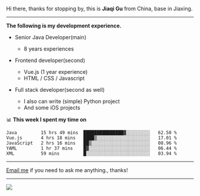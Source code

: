 Hi there, thanks for stopping by, this is **Jiaqi Gu** from China, base in Jiaxing.

---

**The following is my development experience.**

- Senior Java Developer(main)
  - 8 years experiences

- Frontend developer(second)
  - Vue.js (1 year experience)
  - HTML / CSS / Javascript
  
- Full stack developer(second as well)
  - I also can write (simple) Python project
  - And some iOS projects

📊 **This week I spent my time on**
<!--START_SECTION:waka-->
```text
Java         15 hrs 49 mins  ███████████████▓░░░░░░░░░   62.50 % 
Vue.js       4 hrs 18 mins   ████▒░░░░░░░░░░░░░░░░░░░░   17.01 % 
JavaScript   2 hrs 16 mins   ██▒░░░░░░░░░░░░░░░░░░░░░░   08.96 % 
YAML         1 hr 37 mins    █▓░░░░░░░░░░░░░░░░░░░░░░░   06.44 % 
XML          59 mins         █░░░░░░░░░░░░░░░░░░░░░░░░   03.94 % 
```
<!--END_SECTION:waka-->

---

[Email me](mailto:droidqw@gmail.com?subject=Hiring_from_GitHub) if you need to ask me anything., thanks!

---

![]( https://visitor-badge.glitch.me/badge?page_id=githubgujiaqi)
